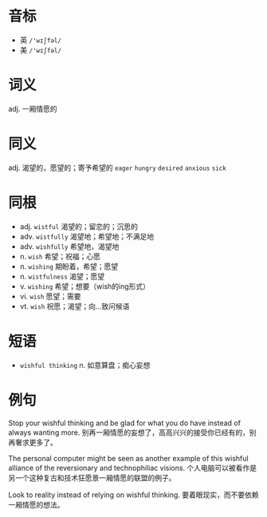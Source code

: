 # 音标

- 英 `/'wɪʃfəl/`
- 美 `/'wɪʃfəl/`

# 词义

adj. 一厢情愿的


# 同义

adj. 渴望的，愿望的；寄予希望的
`eager` `hungry` `desired` `anxious` `sick`

# 同根

- adj. `wistful` 渴望的；留恋的；沉思的
- adv. `wistfully` 渴望地；希望地；不满足地
- adv. `wishfully` 希望地，渴望地
- n. `wish` 希望；祝福；心愿
- n. `wishing` 期盼着，希望；愿望
- n. `wistfulness` 渴望；愿望
- v. `wishing` 希望；想要（wish的ing形式）
- vi. `wish` 愿望；需要
- vt. `wish` 祝愿；渴望；向…致问候语

# 短语

- `wishful thinking` n. 如意算盘；痴心妄想

# 例句

Stop your wishful thinking and be glad for what you do have instead of always wanting more.
别再一厢情愿的妄想了，高高兴兴的接受你已经有的，别再奢求更多了。

The personal computer might be seen as another example of this wishful alliance of the reversionary and technophiliac visions.
个人电脑可以被看作是另一个这种复古和技术狂愿景一厢情愿的联盟的例子。

Look to reality instead of relying on wishful thinking.
要着眼现实，而不要依赖一厢情愿的想法。


